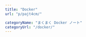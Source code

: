 ```yaml
---
title: "Docker"
url: "p/pajt4cm/"

categoryName: "まくまく Docker ノート"
categoryUrl: "/docker/"
---
```


